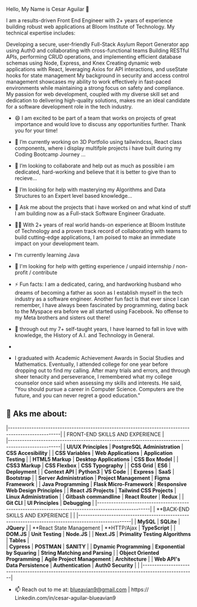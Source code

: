  Hello, My Name is Cesar Aguilar 👋
 
I am a results-driven Front End Engineer with 2+ years of experience building robust web applications at Bloom Institute of Technology. My technical expertise includes:

Developing a secure, user-friendly Full-Stack Asylum Report Generator app using Auth0 and collaborating with cross-functional teams
Building RESTful APIs, performing CRUD operations, and implementing efficient database schemas using Node, Express, and Knex
Creating dynamic web applications with React, leveraging Axios for API interactions, and useState hooks for state management
My background in security and access control management showcases my ability to work effectively in fast-paced environments while maintaining a strong focus on safety and compliance. My passion for web development, coupled with my diverse skill set and dedication to delivering high-quality solutions, makes me an ideal candidate for a software development role in the tech industry.

- 😄 I am excited to be part of a team that works on projects of great importance and would love to discuss any opportunities further. Thank you for your time!

- 🔭 I’m currently working on 3D Portfolio using tailwindcss, React class components, where i display multifple projects i have built during my Coding Bootcamp Journey ...
- 👯 I’m looking to collaborate and help out as much as possible i am dedicated, hard-working and believe that it is better to give than to recieve...
- 🤔 I’m looking for help with masterying my Algorithms and Data Structures to an Expert level based knowledge...
- 💬 Ask me about the projects that i have worked on and what kind of stuff I am building now as a Full-stack Software Engineer Graduate.
- 👨‍💻  With 2+ years of real world hands-on experience at Bloom Institute of Technology and a proven track record of collaborating with teams to build cutting-edge applications, I am poised to make an immediate impact on your development team. 
- I'm currently learning Java

- 🌱 I'm looking for help with getting experience / unpaid internship / non-profit / contribute

- ⚡ Fun facts: I am a dedicated, caring, and hardworking husband who dreams of becoming a father as soon as I establish myself in the tech industry as a software engineer. Another fun fact is that ever since I can remember, I have always been fascinated by programming, dating back to the Myspace era before we all started using Facebook. No offense to my Meta brothers and sisters out there!

-  📝 through out my 7+ self-taught years, I have learned to fall in love with knowledge, the History of A.I. and Technology in General.
-   
- I graduated with Academic Achievement Awards in Social Studies and Mathematics. Eventually, I attended college for one year before dropping out to find my calling. After many trials and errors, and through sheer tenacity and perseverance, I remembered what my college counselor once said when assessing my skills and interests. He said, "You should pursue a career in Computer Science. Computers are the future, and you can never regret a good education."



## 💬 Aks me about: 
|----------------------------------------------------------------------------------------------------|
| FRONT-END SKILLS AND EXPERIENCE                                                                    |  
|----------------------------------------------------------------------------------------------------|
| **UI/UX Principles**       | **PostgreSQL Administration** | **CSS Accesibility**                  |
| **CSS Variables**          | **Web Applications**          | **Application Testing**               |
| **HTML5 Markup**           | **Desktop Applications**      | **CSS Box Model**                     |
| **CSS3 Markup**            | **CSS Flexbox**               | **CSS Typography**                    |
| **CSS Grid**               | **ES6**                       | **Deployment**                        |
| **Context API**            | **Python3**                   | **VS Code**                           |
| **Express**                | **SaaS**                      | **Bootstrap**                         | 
| **Server Administration**  | **Project Management**        | **Figma Framework**                   | 
| **Java Programming**       | **Flask Micro-Framework**     | **Responsive Web Design Principles**  | 
| **React JS Projects**      | **Tailwind CSS Projects**     | **Linux Administration**              |
| **Gitbash commandline**    | **React Router**              | **Redux**                             |
| **Git CLI**                | **UI Principles**             | **Debugging**                         |
|----------------------------------------------------------------------------------------------------|
| **BACK-END SKILLS AND EXPERIENCE                           |                                       |
|----------------------------------------------------------------------------------------------------|
| **MySQL**                  | **SQLite**                    | **JQuery**                            | 
| **React State Management   | **HTTP/Ajax                   | **TypeScript**                        |
| **DOM.JS**                 | **Unit Testing**              | **Node.JS**                           | 
| **Next.JS**            | **Primality  Testing Algorithms** | **Tables**                            |  
| **Cypress**                | **POSTMAN**                   | **SANITY**                            |
| **Dynamic Programming**    | **Exponential by Squaring**   | **String Matching and Parsing**       |
| **Object Oriented Programming** |  **Agile Project Management** | **Architecture**                 |
| **Web API's Data Persistence**  |  **Authentication**      | **Auth0 Security**                    |               |
|----------------------------------------------------------------------------------------------------|

  
- 📫 Reach out to me at: blueavian9@gmail.com | https:// Linkedin.com/in/cesar-aguilar-blueavian9



